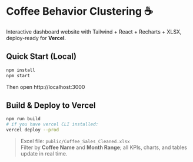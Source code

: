 # Coffee Behavior Clustering ☕

Interactive dashboard website with Tailwind + React + Recharts + XLSX, deploy-ready for **Vercel**.

## Quick Start (Local)

```bash
npm install
npm start
```
Then open http://localhost:3000

## Build & Deploy to Vercel

```bash
npm run build
# if you have vercel CLI installed:
vercel deploy --prod
```

> Excel file: `public/Coffee_Sales_Cleaned.xlsx`  
> Filter by **Coffee Name** and **Month Range**; all KPIs, charts, and tables update in real time.